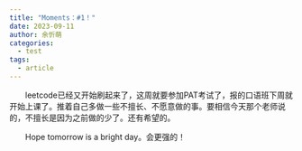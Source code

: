 ```yaml
---
title: "Moments：#1！"
date: 2023-09-11
author: 余忻萌
categories:
  - test
tags:
  - article
---
```



&emsp;&emsp;leetcode已经又开始刷起来了，这周就要参加PAT考试了，报的口语班下周就开始上课了。推着自己多做一些不擅长、不愿意做的事。要相信今天那个老师说的，不擅长是因为之前做的少了。还有希望的。

&emsp;&emsp;Hope tomorrow is a bright day。会更强的！


